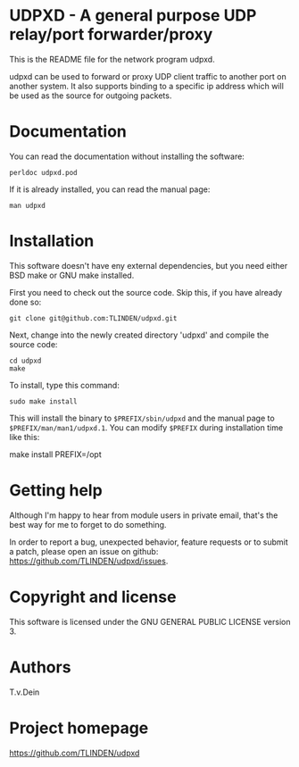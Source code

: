 # UDPXD - A general purpose UDP relay/port forwarder/proxy

This is the README file for the network program udpxd.

udpxd can be used to forward or proxy UDP client traffic
to another port on another system. It also supports binding
to a specific ip address which will be used as the source
for outgoing packets.

# Documentation

You can read the documentation without installing the
software:

    perldoc udpxd.pod

If it is already installed, you can read the manual page:

    man udpxd

# Installation

This software doesn't have eny external dependencies, but
you need either BSD make or GNU make installed.

First you need to check out the source code. Skip this, if
you have already done so:

    git clone git@github.com:TLINDEN/udpxd.git

Next, change into the newly created directory 'udpxd' and
compile the source code:

    cd udpxd
    make

To install, type this command:

    sudo make install

This will install the binary to `$PREFIX/sbin/udpxd` and
the manual page to `$PREFIX/man/man1/udpxd.1`. You can
modify `$PREFIX` during installation time like this:

   make install PREFIX=/opt

# Getting help

Although I'm happy to hear from module users in private email,
that's the best way for me to forget to do something.

In order to report a bug, unexpected behavior, feature requests
or to submit a patch, please open an issue on github:
https://github.com/TLINDEN/udpxd/issues.

# Copyright and license

This software is licensed under the GNU GENERAL PUBLIC LICENSE version 3.

# Authors

T.v.Dein <tom AT vondein DOT org>

# Project homepage

https://github.com/TLINDEN/udpxd